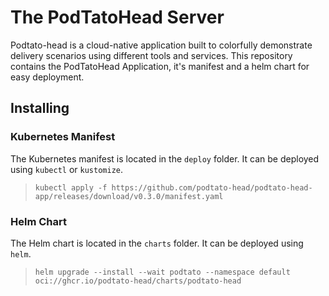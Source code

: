 # The PodTatoHead Server
Podtato-head is a cloud-native application built to colorfully demonstrate delivery scenarios using different tools and services. This repository contains the PodTatoHead Application, it's manifest and a helm chart for easy deployment.

## Installing

### Kubernetes Manifest
The Kubernetes manifest is located in the `deploy` folder. It can be deployed using `kubectl` or `kustomize`.

<!---x-release-please-start-version-->
> ```kubectl apply -f https://github.com/podtato-head/podtato-head-app/releases/download/v0.3.0/manifest.yaml```
<!---x-release-please-end-->

### Helm Chart
The Helm chart is located in the `charts` folder. It can be deployed using `helm`.

> ```helm upgrade --install --wait podtato --namespace default oci://ghcr.io/podtato-head/charts/podtato-head```




